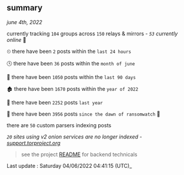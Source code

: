 
## summary
_june 4th, 2022_

currently tracking `104` groups across `150` relays & mirrors - _`53` currently online_ 📡

⏲ there have been `2` posts within the `last 24 hours`

🕓 there have been `36` posts within the `month of june`

📅 there have been `1050` posts within the `last 90 days`

🏚 there have been `1670` posts within the `year of 2022`

🚀 there have been `2252` posts `last year`

🦕 there have been `3956` posts `since the dawn of ransomwatch` 🐣

there are `50` custom parsers indexing posts

_`20` sites using v2 onion services are no longer indexed - [support.torproject.org](https://support.torproject.org/onionservices/v2-deprecation/)_

> see the project [README](https://github.com/jmousqueton/ransomwatch#readme) for backend technicals



Last update : Saturday 04/06/2022 04:41:15 (UTC)_

